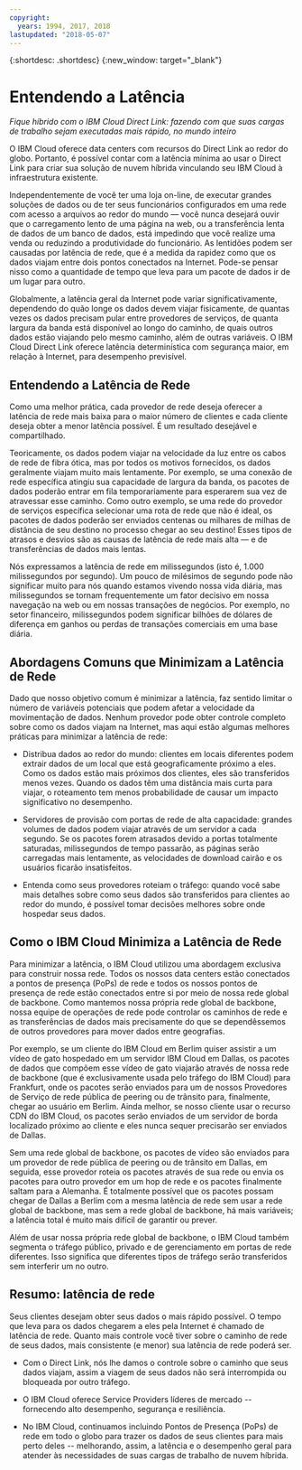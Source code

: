 ```yaml
---
copyright:
  years: 1994, 2017, 2018
lastupdated: "2018-05-07"
---
```


{:shortdesc: .shortdesc}
{:new_window: target="_blank"}

# Entendendo a Latência

_Fique híbrido com o IBM Cloud Direct Link: fazendo com que suas cargas de trabalho sejam executadas mais rápido, no mundo inteiro_

O IBM Cloud oferece data centers com recursos do Direct Link ao redor do globo. Portanto, é possível contar com a latência mínima ao usar o Direct Link para criar sua solução de nuvem híbrida vinculando seu IBM Cloud à infraestrutura existente.

Independentemente de você ter uma loja on-line, de executar grandes soluções de dados ou de ter seus funcionários configurados em uma rede com acesso a arquivos ao redor do mundo — você nunca desejará ouvir que o carregamento lento de uma página na web, ou a transferência lenta de dados de um banco de dados, está impedindo que você realize uma venda ou reduzindo a produtividade do funcionário. As lentidões podem ser causadas por latência de rede, que é a medida da rapidez como que os dados viajam entre dois pontos conectados na Internet. Pode-se pensar nisso como a quantidade de tempo que leva para um pacote de dados ir de um lugar para outro.

Globalmente, a latência geral da Internet pode variar significativamente, dependendo do quão longe os dados devem viajar fisicamente, de quantas vezes os dados precisam pular entre provedores de serviços, de quanta largura da banda está disponível ao longo do caminho, de quais outros dados estão viajando pelo mesmo caminho, além de outras variáveis. O IBM Cloud Direct Link oferece latência determinística com segurança maior, em relação à Internet, para desempenho previsível.


## Entendendo a Latência de Rede

Como uma melhor prática, cada provedor de rede deseja oferecer a latência de rede mais baixa para o maior número de clientes e cada cliente deseja obter a menor latência possível. É um resultado desejável e compartilhado.

Teoricamente, os dados podem viajar na velocidade da luz entre os cabos de rede de fibra ótica, mas por todos os motivos fornecidos, os dados geralmente viajam muito mais lentamente. Por exemplo, se uma conexão de rede específica atingiu sua capacidade de largura da banda, os pacotes de dados poderão entrar em fila temporariamente para esperarem sua vez de atravessar esse caminho. Como outro exemplo, se uma rede do provedor de serviços específica selecionar uma rota de rede que não é ideal, os pacotes de dados poderão ser enviados centenas ou milhares de milhas de distância de seu destino no processo chegar ao seu destino! Esses tipos de atrasos e desvios são as causas de latência de rede mais alta — e de transferências de dados mais lentas.

Nós expressamos a latência de rede em milissegundos (isto é, 1.000 milissegundos por segundo). Um pouco de milésimos de segundo pode não significar muito para nós quando estamos vivendo nossa vida diária, mas milissegundos se tornam frequentemente um fator decisivo em nossa navegação na web ou em nossas transações de negócios. Por exemplo, no setor financeiro, milissegundos podem significar bilhões de dólares de diferença em ganhos ou perdas de transações comerciais em uma base diária.

## Abordagens Comuns que Minimizam a Latência de Rede

Dado que nosso objetivo comum é minimizar a latência, faz sentido limitar o número de variáveis potenciais que podem afetar a velocidade da movimentação de dados. Nenhum provedor pode obter controle completo sobre como os dados viajam na Internet, mas aqui estão algumas melhores práticas para minimizar a latência de rede:

 * Distribua dados ao redor do mundo: clientes em locais diferentes podem extrair dados de um local que está geograficamente próximo a eles. Como os dados estão mais próximos dos clientes, eles são transferidos menos vezes. Quando os dados têm uma distância mais curta para viajar, o roteamento tem menos probabilidade de causar um impacto significativo no desempenho.

 * Servidores de provisão com portas de rede de alta capacidade: grandes volumes de dados podem viajar através de um servidor a cada segundo. Se os pacotes forem atrasados devido a portas totalmente saturadas, milissegundos de tempo passarão, as páginas serão carregadas mais lentamente, as velocidades de download cairão e os usuários ficarão insatisfeitos.

 * Entenda como seus provedores roteiam o tráfego: quando você sabe mais detalhes sobre como seus dados são transferidos para clientes ao redor do mundo, é possível tomar decisões melhores sobre onde hospedar seus dados.

## Como o IBM Cloud Minimiza a Latência de Rede

Para minimizar a latência, o IBM Cloud utilizou uma abordagem exclusiva para construir nossa rede. Todos os nossos data centers estão conectados a pontos de presença (PoPs) de rede e todos os nossos pontos de presença de rede estão conectados entre si por meio de nossa rede global de backbone. Como mantemos nossa própria rede global de backbone, nossa equipe de operações de rede pode controlar os caminhos de rede e as transferências de dados mais precisamente do que se dependêssemos de outros provedores para mover dados entre geografias.
 
Por exemplo, se um cliente do IBM Cloud em Berlim quiser assistir a um vídeo de gato hospedado em um servidor IBM Cloud em Dallas, os pacotes de dados que compõem esse vídeo de gato viajarão através de nossa rede de backbone (que é exclusivamente usada pelo tráfego do IBM Cloud) para Frankfurt, onde os pacotes serão enviados para um de nossos Provedores de Serviço de rede pública de peering ou de trânsito para, finalmente, chegar ao usuário em Berlim. Ainda melhor, se nosso cliente usar o recurso CDN do IBM Cloud, os pacotes serão enviados de um servidor de borda localizado próximo ao cliente e eles nunca sequer precisarão ser enviados de Dallas.

Sem uma rede global de backbone, os pacotes de vídeo são enviados para um provedor de rede pública de peering ou de trânsito em Dallas, em seguida, esse provedor roteia os pacotes através de sua rede ou envia os pacotes para outro provedor em um hop de rede e os pacotes finalmente saltam para a Alemanha. É totalmente possível que os pacotes possam chegar de Dallas a Berlim com a mesma latência de rede sem usar a rede global de backbone, mas sem a rede global de backbone, há mais variáveis; a latência total é muito mais difícil de garantir ou prever.

Além de usar nossa própria rede global de backbone, o IBM Cloud também segmenta o tráfego público, privado e de gerenciamento em portas de rede diferentes. Isso significa que diferentes tipos de tráfego serão transferidos sem interferir um no outro.

## Resumo: latência de rede

Seus clientes desejam obter seus dados o mais rápido possível. O tempo que leva para os dados chegarem a eles pela Internet é chamado de latência de rede. Quanto mais controle você tiver sobre o caminho de rede de seus dados, mais consistente (e menor) sua latência de rede poderá ser.

* Com o Direct Link, nós lhe damos o controle sobre o caminho que seus dados viajam, assim a viagem de seus dados não será interrompida ou bloqueada por outro tráfego.

* O IBM Cloud oferece Service Providers líderes de mercado -- fornecendo alto desempenho, segurança e resiliência.

* No IBM Cloud, continuamos incluindo Pontos de Presença (PoPs) de rede em todo o globo para trazer os dados de seus clientes para mais perto deles -- melhorando, assim, a latência e o desempenho geral para atender às necessidades de suas cargas de trabalho de nuvem híbrida.

